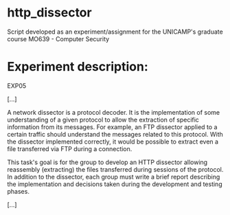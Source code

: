 # http_dissector
Script developed as an experiment/assignment for the UNICAMP's graduate course MO639 - Computer Security

# Experiment description:

EXP05

[...]

A network dissector is a protocol decoder. It is the implementation of some understanding of a given protocol to allow the extraction of specific information from its messages. For example, an FTP dissector applied to a certain traffic should understand the messages related to this protocol. With the dissector implemented correctly, it would be possible to extract even a file transferred via FTP during a connection.

This task's goal is for the group to develop an HTTP dissector allowing reassembly (extracting) the files transferred during sessions of the protocol. In addition to the dissector, each group must write a brief report describing the implementation and decisions taken during the development and testing phases.

[...]
